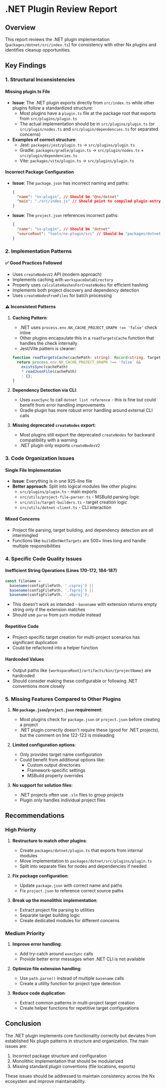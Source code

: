# .NET Plugin Review Report

## Overview

This report reviews the .NET plugin implementation (`packages/dotnet/src/index.ts`) for consistency with other Nx plugins and identifies cleanup opportunities.

## Key Findings

### 1. **Structural Inconsistencies**

#### Missing plugin.ts File

- **Issue**: The .NET plugin exports directly from `src/index.ts` while other plugins follow a standardized structure:
  - Most plugins have a `plugin.ts` file at the package root that exports from `src/plugins/plugin.ts`
  - The actual implementation should be in `src/plugins/plugin.ts` (or `src/plugin/nodes.ts` and `src/plugin/dependencies.ts` for separated concerns)
- **Examples of correct structure**:
  - Jest: `packages/jest/plugin.ts` → `src/plugins/plugin.ts`
  - Gradle: `packages/gradle/plugin.ts` → `src/plugin/nodes.ts` + `src/plugin/dependencies.ts`
  - Vite: `packages/vite/plugin.ts` → `src/plugins/plugin.ts`

#### Incorrect Package Configuration

- **Issue**: The `package.json` has incorrect naming and paths:

  ```json
  {
    "name": "nx-plugin", // Should be "@nx/dotnet"
    "main": "./src/index.js" // Should point to compiled plugin entry
  }
  ```

- **Issue**: The `project.json` references incorrect paths:
  ```json
  {
    "name": "nx-plugin", // Should be "dotnet"
    "sourceRoot": "tools/nx-plugin/src" // Should be "packages/dotnet/src"
  }
  ```

### 2. **Implementation Patterns**

#### ✅ Good Practices Followed

- Uses `createNodesV2` API (modern approach)
- Implements caching with `workspaceDataDirectory`
- Properly uses `calculateHashesForCreateNodes` for efficient hashing
- Implements both project discovery and dependency detection
- Uses `createNodesFromFiles` for batch processing

#### ⚠️ Inconsistent Patterns

1. **Caching Pattern**:

   - .NET uses `process.env.NX_CACHE_PROJECT_GRAPH !== 'false'` check inline
   - Other plugins encapsulate this in a `readTargetsCache` function that handles the check internally
   - Jest/Vite pattern is cleaner:

   ```typescript
   function readTargetsCache(cachePath: string): Record<string, Targets> {
     return process.env.NX_CACHE_PROJECT_GRAPH !== 'false' &&
       existsSync(cachePath)
       ? readJsonFile(cachePath)
       : {};
   }
   ```

2. **Dependency Detection via CLI**:

   - Uses `execSync` to call `dotnet list reference` - this is fine but could benefit from error handling improvements
   - Gradle plugin has more robust error handling around external CLI calls

3. **Missing deprecated `createNodes` export**:
   - Most plugins still export the deprecated `createNodes` for backward compatibility with a warning
   - .NET plugin only exports `createNodesV2`

### 3. **Code Organization Issues**

#### Single File Implementation

- **Issue**: Everything is in one 925-line file
- **Better approach**: Split into logical modules like other plugins:
  - `src/plugins/plugin.ts` - main exports
  - `src/utils/project-file-parser.ts` - MSBuild parsing logic
  - `src/utils/target-builders.ts` - target creation logic
  - `src/utils/dotnet-client.ts` - CLI interaction

#### Mixed Concerns

- Project file parsing, target building, and dependency detection are all intermingled
- Functions like `buildDotNetTargets` are 500+ lines long and handle multiple responsibilities

### 4. **Specific Code Quality Issues**

#### Inefficient String Operations (Lines 170-172, 184-187)

```typescript
const filename =
  basename(configFilePath, '.csproj') ||
  basename(configFilePath, '.fsproj') ||
  basename(configFilePath, '.vbproj');
```

- This doesn't work as intended - `basename` with extension returns empty string only if the extension matches
- Should use `parse` from `path` module instead

#### Repetitive Code

- Project-specific target creation for multi-project scenarios has significant duplication
- Could be refactored into a helper function

#### Hardcoded Values

- Output paths like `{workspaceRoot}/artifacts/bin/{projectName}` are hardcoded
- Should consider making these configurable or following .NET conventions more closely

### 5. **Missing Features Compared to Other Plugins**

1. **No `package.json`/`project.json` requirement**:

   - Most plugins check for `package.json` or `project.json` before creating a project
   - .NET plugin correctly doesn't require these (good for .NET projects), but the comment on line 122-123 is misleading

2. **Limited configuration options**:

   - Only provides target name configuration
   - Could benefit from additional options like:
     - Custom output directories
     - Framework-specific settings
     - MSBuild property overrides

3. **No support for solution files**:
   - .NET projects often use `.sln` files to group projects
   - Plugin only handles individual project files

## Recommendations

### High Priority

1. **Restructure to match other plugins**:

   - Create `packages/dotnet/plugin.ts` that exports from internal modules
   - Move implementation to `packages/dotnet/src/plugins/plugin.ts`
   - Split into separate files for nodes and dependencies if needed

2. **Fix package configuration**:

   - Update `package.json` with correct name and paths
   - Fix `project.json` to reference correct source paths

3. **Break up the monolithic implementation**:
   - Extract project file parsing to utilities
   - Separate target building logic
   - Create dedicated modules for different concerns

### Medium Priority

1. **Improve error handling**:

   - Add try-catch around `execSync` calls
   - Provide better error messages when .NET CLI is not available

2. **Optimize file extension handling**:

   - Use `path.parse()` instead of multiple `basename` calls
   - Create a utility function for project type detection

3. **Reduce code duplication**:
   - Extract common patterns in multi-project target creation
   - Create helper functions for repetitive target configurations

## Conclusion

The .NET plugin implements core functionality correctly but deviates from established Nx plugin patterns in structure and organization. The main issues are:

1. Incorrect package structure and configuration
2. Monolithic implementation that should be modularized
3. Missing standard plugin conventions (file locations, exports)

These issues should be addressed to maintain consistency across the Nx ecosystem and improve maintainability.
